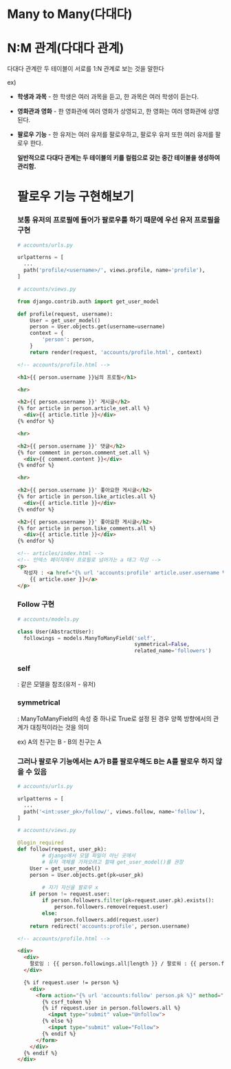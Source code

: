 # Many to Many(다대다)

# N:M 관계(다대다 관계)

다대다 관계란 두 테이블이 서로를 1:N 관계로 보는 것을 말한다

ex) 

- **학생과 과목** - 한 학생은 여러 과목을 듣고, 한 과목은 여러 학생이 듣는다.
- **영화관과 영화** - 한 영화관에 여러 영화가 상영되고, 한 영화는 여러 영화관에 상영된다.
- **팔로우 기능** - 한 유저는 여러 유저를 팔로우하고,  팔로우 유저 또한 여러 유저를 팔로우 한다.
    
    
    **일반적으로 다대다 관계는 두 테이블의 키를 컬럼으로 갖는 중간 테이블을 생성하여 관리함.**
    
    # 팔로우 기능 구현해보기
    
    ### 보통 유저의 프로필에 들어가 팔로우를 하기 때문에 우선 유저 프로필을 구현
    
    ```python
    # accounts/urls.py
    
    urlpatterns = [
      ...
      path('profile/<username>/', views.profile, name='profile'),
    ]
    ```
    
    ```python
    # accounts/views.py
    
    from django.contrib.auth import get_user_model
    
    def profile(request, username):
        User = get_user_model()
        person = User.objects.get(username=username)
        context = {
            'person': person,
        }
        return render(request, 'accounts/profile.html', context)
    ```
    
    ```html
    <!-- accounts/profile.html -->
    
    <h1>{{ person.username }}님의 프로필</h1>
    
    <hr>
    
    <h2>{{ person.username }}' 게시글</h2>
    {% for article in person.article_set.all %}
      <div>{{ article.title }}</div>
    {% endfor %}
    
    <hr>
    
    <h2>{{ person.username }}' 댓글</h2>
    {% for comment in person.comment_set.all %}
      <div>{{ comment.content }}</div>
    {% endfor %}
    
    <hr>
    
    <h2>{{ person.username }}' 좋아요한 게시글</h2>
    {% for article in person.like_articles.all %}
      <div>{{ article.title }}</div>
    {% endfor %}
    
    <h2>{{ person.username }}' 좋아요한 게시글</h2>
    {% for article in person.like_comments.all %}
      <div>{{ article.title }}</div>
    {% endfor %}
    ```
    
    ```html
    <!-- articles/index.html -->
    <!-- 인덱스 페이지에서 프로필로 넘어가는 a 태그 작성 -->
    <p>
      작성자 : <a href="{% url 'accounts:profile' article.user.username %}">
    	{{ article.user }}</a>
    </p>
    ```
    
    ### Follow 구현
    
    ```python
    # accounts/models.py
    
    class User(AbstractUser):
      followings = models.ManyToManyField('self',
                                          symmetrical=False,
                                          related_name='followers')
    ```
    
    ### self
    
    : 같은 모델을 참조(유저 - 유저)
    
    ### symmetrical
    
    : ManyToManyField의 속성 중 하나로 True로 설정 된 경우 양쪽  방향에서의 관계가 대칭적이라는 것을 의미
    
    ex) A의 친구는 B - B의 친구는 A
    
    ### 그러나 팔로우 기능에서는 A가 B를 팔로우해도 B는 A를 팔로우 하지 않을 수 있음
    
    ```python
    # accounts/urls.py
    
    urlpatterns = [
      ...
      path('<int:user_pk>/follow/', views.follow, name='follow'),
    ]
    ```
    
    ```python
    # accounts/views.py
    
    @login_required
    def follow(request, user_pk):
    		# django에서 모델 파일이 아닌 곳에서 
    		# 유저 객체를 가져오려고 할때 get_user_model()를 권장
        User = get_user_model()
        person = User.objects.get(pk=user_pk)
        
    		# 자기 자신을 팔로우 x
        if person != request.user:
            if person.followers.filter(pk=request.user.pk).exists():
                person.followers.remove(request.user)
            else:
                person.followers.add(request.user)
        return redirect('accounts:profile', person.username)
    ```
    
    ```html
    <!-- accounts/profile.html -->
    
    <div>
      <div>
        팔로잉 : {{ person.followings.all|length }} / 팔로워 : {{ person.followers.all|length }}
      </div>
    
      {% if request.user != person %}
        <div>
          <form action="{% url 'accounts:follow' person.pk %}" method="POST">
            {% csrf_token %}
            {% if request.user in person.followers.all %}
              <input type="submit" value="Unfollow">
            {% else %}
              <input type="submit" value="Follow">
            {% endif %}
          </form>
        </div>
      {% endif %}
    </div>
    ```
